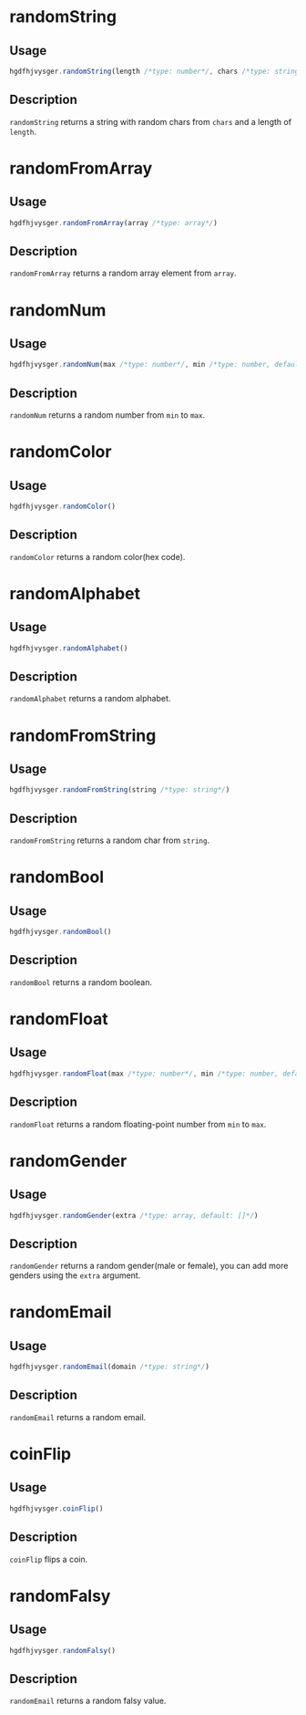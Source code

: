 # randomString

## Usage

```js
hgdfhjvysger.randomString(length /*type: number*/, chars /*type: string*/)
```

## Description

`randomString` returns a string with random chars from `chars` and a length of `length`.

# randomFromArray

## Usage

```js
hgdfhjvysger.randomFromArray(array /*type: array*/)
```

## Description

`randomFromArray` returns a random array element from `array`.

# randomNum

## Usage

```js
hgdfhjvysger.randomNum(max /*type: number*/, min /*type: number, default: 0*/)
```

## Description

`randomNum` returns a random number from `min` to `max`.

# randomColor

## Usage

```js
hgdfhjvysger.randomColor()
```

## Description

`randomColor` returns a random color(hex code).

# randomAlphabet

## Usage

```js
hgdfhjvysger.randomAlphabet()
```

## Description

`randomAlphabet` returns a random alphabet.

# randomFromString

## Usage

```js
hgdfhjvysger.randomFromString(string /*type: string*/)
```

## Description

`randomFromString` returns a random char from `string`.

# randomBool

## Usage

```js
hgdfhjvysger.randomBool()
```

## Description

`randomBool` returns a random boolean.

# randomFloat

## Usage

```js
hgdfhjvysger.randomFloat(max /*type: number*/, min /*type: number, default: 0*/)
```

## Description

`randomFloat` returns a random floating-point number from `min` to `max`.

# randomGender

## Usage

```js
hgdfhjvysger.randomGender(extra /*type: array, default: []*/)
```

## Description

`randomGender` returns a random gender(male or female), you can add more genders using the `extra` argument.

# randomEmail

## Usage

```js
hgdfhjvysger.randomEmail(domain /*type: string*/)
```

## Description

`randomEmail` returns a random email.

# coinFlip

## Usage

```js
hgdfhjvysger.coinFlip()
```

## Description

`coinFlip` flips a coin.

# randomFalsy

## Usage

```js
hgdfhjvysger.randomFalsy()
```

## Description

`randomEmail` returns a random falsy value.
